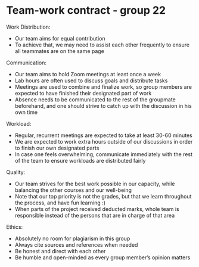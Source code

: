 # Team-work contract  - group 22


Work Distribution:
- Our team aims for equal contribution
- To achieve that, we may need to assist each other frequently to ensure all teammates are on the same page

Communication:
- Our team aims to hold Zoom meetings at least once a week
- Lab hours are often used to discuss goals and distribute tasks
- Meetings are used to combine and finalize work, so group members are expected to have finished their designated part of work
- Absence needs to be communicated to the rest of the groupmate beforehand, and one should strive to catch up with the discussion in his own time

Workload:
- Regular, recurrent meetings are expected to take at least 30-60 minutes
- We are expected to work extra hours outside of our discussions in order to finish our own designated parts
- In case one feels overwhelming, communicate immediately with the rest of the team to ensure workloads are distributed fairly

Quality:
- Our team strives for the best work possible in our capacity, while balancing the other courses and our well-being
- Note that our top priority is not the grades, but that we learn throughout the process, and have fun learning :)
- When parts of the project received deducted marks, whole team is responsible instead of the persons that are in charge of that area

Ethics:
- Absolutely no room for plagiarism in this group
- Always cite sources and references when needed
- Be honest and direct with each other
- Be humble and open-minded as every group member’s opinion matters

